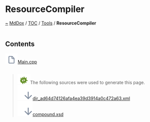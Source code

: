 <a id="resourcecompiler"></a>
<h1>ResourceCompiler</h1>
<a id="dir_ad64d74126afa4ea39d3914a0c472a63"></a>
<a href="https://github.com/CharlesCarley/MdDox">~</a>
<a href="indexpage.md#mddox">MdDox</a>
<span class="inline-text">/</span>
<a href="index.md#toc">TOC</a>
<span class="inline-text">/</span>
<a href="dir_7e461070e7b716e896e0d97cd6a82321.md#tools">Tools</a>
<span class="inline-text">/</span>
<span class="bold-text"><b>ResourceCompiler</b></span>
<br/>
<br/>
<a id="contents"></a>
<h2>Contents</h2>
<span class="icon-list-item"><a href="https://github.com/CharlesCarley/MdDox/blob/master//Tools/ResourceCompiler//Main.cpp#L1" class="icon-list-item"><img src="../images/file.svg" class="icon-list-item"/><span class="icon-list-item">Main.cpp</span>
</a>
</span>
<br/>
<br/>
<blockquote>
<img src="../images/debug.svg"/><span class="inline-text">The following sources were used to generate this page.</span>
<br/>
<span class="icon-list-item"><a href="../xml/dir_ad64d74126afa4ea39d3914a0c472a63.xml#L1" class="icon-list-item"><img src="../images/lookInside.svg" class="icon-list-item"/><span class="icon-list-item">dir_ad64d74126afa4ea39d3914a0c472a63.xml</span>
</a>
</span>
<br/>
<span class="icon-list-item"><a href="../xml/compound.xsd#L1" class="icon-list-item"><img src="../images/lookInside.svg" class="icon-list-item"/><span class="icon-list-item">compound.xsd</span>
</a>
</span>
</blockquote>
</div>
</div>
</body>
</html>
